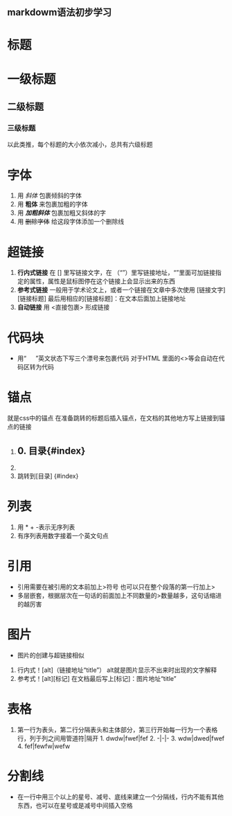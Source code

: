 ## markdowm语法初步学习

# 标题
  
  # 一级标题
  ## 二级标题
  ### 三级标题
  以此类推，每个标题的大小依次减小，总共有六级标题

# 字体
 
  1. 用 *斜体* 包裹倾斜的字体
  2. 用 **粗体** 来包裹加粗的字体
  3. 用 ***加粗斜体*** 包裹加粗又斜体的字
  4. 用 ~~删除字体~~ 给这段字体添加一个删除线

# 超链接

  1. **行内式链接** 在 [] 里写链接文字，在 （“”）里写链接地址，“”里面可加链接指定的属性，属性是鼠标图停在这个链接上会显示出来的东西
  2. **参考式链接** 一般用于学术论文上，或者一个链接在文章中多次使用 [链接文字] [链接标题] 
  最后用相应的[链接标题]：在文本后面加上链接地址
  3. **自动链接** 用 <直接包裹> 形成链接 

# 代码块

  * 用“```   ```”英文状态下写三个漂号来包裹代码
    对于HTML 里面的<>等会自动在代码区转为代码

# 锚点

  就是css中的锚点
  在准备跳转的标题后插入锚点，在文档的其他地方写上链接到锚点的链接
  1. ## 0. 目录{#index}
  2. 
  3. 跳转到[目录] {#index} 

# 列表

  1. 用 * + -表示无序列表
  2. 有序列表用数字接着一个英文句点

# 引用

  * 引用需要在被引用的文本前加上>符号
  也可以只在整个段落的第一行加上>
  * 多层嵌套，根据层次在一句话的前面加上不同数量的>数量越多，这句话缩进的越厉害

# 图片

  * 图片的创建与超链接相似
  1. 行内式！[alt]（链接地址“title”）
     alt就是图片显示不出来时出现的文字解释
  2. 参考式！[alt][标记]
     在文档最后写上[标记]：图片地址“title”

# 表格

  1. 第一行为表头，第二行分隔表头和主体部分，第三行开始每一行为一个表格行，列于列之间用管道符|隔开
    1. dwdw|fwef|fef
    2. -|-|-
    3. wdw|dwed|fwef
    4. fef|fewfw|wefw

# 分割线

  * 在一行中用三个以上的星号、减号、底线来建立一个分隔线，行内不能有其他东西，也可以在星号或是减号中间插入空格